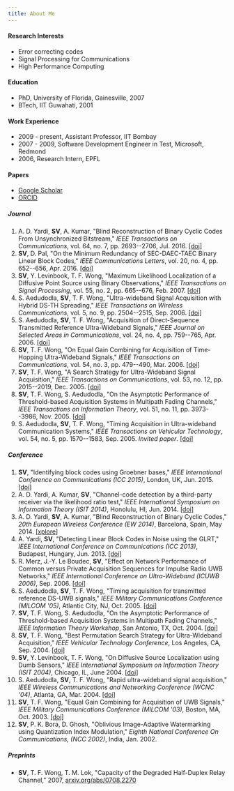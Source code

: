 ```yaml
---
title: About Me
---
```


#### Research Interests
  
  - Error correcting codes
  - Signal Processing for Communications
  - High Performance Computing

#### Education

  - PhD, University of Florida, Gainesville, 2007
  - BTech, IIT Guwahati, 2001

#### Work Experience

  - 2009 - present, Assistant Professor, IIT Bombay
  - 2007 - 2009, Software Development Engineer in Test, Microsoft, Redmond
  - 2006, Research Intern, EPFL

#### Papers
  - [Google Scholar](https://scholar.google.co.in/citations?user=Q_HoVqAAAAAJ&hl=en)
  - [ORCID](http://orcid.org/0000-0002-0203-0276)

##### Journal

  1. A. D. Yardi, **SV**, A. Kumar, "Blind Reconstruction of Binary Cyclic Codes From Unsynchronized Bitstream," *IEEE Transactions on Communications*, vol. 64, no. 7, pp. 2693--2706, Jul. 2016. [[doi]](http://dx.doi.org/10.1109/TCOMM.2016.2561931)
  1. **SV**, D. Pal, "On the Minimum Redundancy of SEC-DAEC-TAEC Binary Linear Block Codes," *IEEE Communications Letters*, vol. 20, no. 4, pp. 652--656, Apr. 2016. [[doi]](http://dx.doi.org/10.1109/LCOMM.2016.2532884)
  1. **SV**, Y. Levinbook, T. F. Wong, "Maximum Likelihood Localization of a Diffusive Point Source using Binary Observations," *IEEE Transactions on Signal Processing*, vol. 55, no. 2, pp. 665--676, Feb. 2007. [[doi]](http://dx.doi.org/10.1109/TSP.2006.885770)
  1. S. Aedudodla, **SV**, T. F. Wong, "Ultra-wideband Signal Acquisition with Hybrid DS-TH Spreading," *IEEE Transactions on Wireless Communications*, vol. 5, no. 9, pp. 2504--2515, Sep. 2006. [[doi]](http://dx.doi.org/10.1109/TWC.2006.1687774)
  1. S. Aedudodla, **SV**, T. F. Wong, "Acquisition of Direct-Sequence Transmitted Reference Ultra-Wideband Signals," *IEEE Journal on Selected Areas in Communications*, vol. 24, no. 4, pp. 759--765, Apr. 2006. [[doi]](http://dx.doi.org/10.1109/JSAC.2005.863825)
  1. **SV**, T. F. Wong, "On Equal Gain Combining for Acquisition of Time-Hopping Ultra-Wideband Signals," *IEEE Transactions on Communications*, vol. 54, no. 3, pp. 479--490, Mar. 2006. [[doi]](http://dx.doi.org/10.1109/TCOMM.2006.869807)
  1. **SV**, T. F. Wong, "A Search Strategy for Ultra-Wideband Signal Acquisition," *IEEE Transactions on Communications*, vol. 53, no. 12, pp. 2015--2019, Dec. 2005. [[doi]](http://dx.doi.org/10.1109/TCOMM.2005.860074)
  1. **SV**, T. F. Wong, S. Aedudodla, "On the Asymptotic Performance of Threshold-based Acquisition Systems in Multipath Fading Channels," *IEEE Transactions on Information Theory*, vol. 51, no. 11, pp. 3973--3986, Nov. 2005. [[doi]](http://dx.doi.org/10.1109/TIT.2005.856963)
  1. S. Aedudodla, **SV**, T. F. Wong, "Timing Acquisition in Ultra-wideband Communication Systems," *IEEE Transactions on Vehicular Technology*, vol. 54, no. 5, pp. 1570--1583, Sep. 2005. *Invited paper*. [[doi]](http://dx.doi.org/10.1109/TVT.2005.855495)

##### Conference
  1. **SV**, "Identifying block codes using Groebner bases," *IEEE International Conference on Communications (ICC 2015)*, London, UK, Jun. 2015. [[doi]](http://dx.doi.org/10.1109/ICC.2015.7249019)
  1. A. D. Yardi, A. Kumar, **SV**, "Channel-code detection by a third-party receiver via the likelihood ratio test," *IEEE International Symposium on Information Theory (ISIT 2014)*, Honolulu, HI, Jun. 2014. [[doi]](http://dx.doi.org/10.1109/ISIT.2014.6874993)
  1. A. D. Yardi, **SV**, A. Kumar, "Blind Reconstruction of Binary Cyclic Codes," *20th European Wireless Conference (EW 2014)*, Barcelona, Spain, May 2014. [[xplore]](http://ieeexplore.ieee.org/xpls/abs_all.jsp?arnumber=6843189)
  1. A. Yardi, **SV**, "Detecting Linear Block Codes in Noise using the GLRT," *IEEE International Conference on Communications (ICC 2013)*, Budapest, Hungary, Jun. 2013. [[doi]](http://dx.doi.org/10.1109/ICC.2013.6655352)
  1. R. Merz, J.-Y. Le Boudec, **SV**, "Effect on Network Performance of Common versus Private Acquisition Sequences for Impulse Radio UWB Networks," *IEEE International Conference on Ultra-Wideband (ICUWB 2006)*, Sep. 2006. [[doi]](http://dx.doi.org/10.1109/ICU.2006.281579)
  1. S. Aedudodla, **SV**, T. F. Wong, "Timing acquisition for transmitted reference DS-UWB signals," *IEEE Military Communications Conference (MILCOM '05)*, Atlantic City, NJ, Oct. 2005. [[doi]](http://dx.doi.org/10.1109/MILCOM.2005.1606133)
  1. **SV**, T. F. Wong, S. Aedudodla, "On the Asymptotic Performance of Threshold-based Acquisition Systems in Multipath Fading Channels," *IEEE Information Theory Workshop*, San Antonio, TX, Oct. 2004. [[doi]](http://dx.doi.org/10.1109/ITW.2004.1405294)
  1. **SV**, T. F. Wong, "Best Permutation Search Strategy for Ultra-Wideband Acquisition," *IEEE Vehicular Technology Conference*, Los Angeles, CA, Sep. 2004. [[doi]](http://dx.doi.org/10.1109/VETECF.2004.1400208)
  1. **SV**, Y. Levinbook, T. F. Wong, "On Diffusive Source Localization using Dumb Sensors," *IEEE International Symposium on Information Theory (ISIT 2004)*, Chicago, IL, June 2004. [[doi]](http://dx.doi.org/10.1109/ISIT.2004.1365556)
  1. S. Aedudodla, **SV**, T. F. Wong, "Rapid ultra-wideband signal acquisition," *IEEE Wireless Communications and Networking Conference (WCNC '04)*, Atlanta, GA, Mar. 2004. [[doi]](http://dx.doi.org/10.1109/WCNC.2004.1311350)
  1. **SV**, T. F. Wong, "Equal Gain Combining for Acquisition of UWB Signals," *IEEE Military Communications Conference (MILCOM '03)*, Boston, MA, Oct. 2003. [[doi]](http://dx.doi.org/10.1109/MILCOM.2003.1290239)
  1. **SV**, P. K. Bora, D. Ghosh, "Oblivious Image-Adaptive Watermarking using Quantization Index Modulation," *Eighth National Conference On Communications, (NCC 2002)*, India, Jan. 2002.

##### Preprints
  - **SV**, T. F. Wong, T. M. Lok, "Capacity of the Degraded Half-Duplex Relay Channel," 2007, [arxiv.org/abs/0708.2270](http://arxiv.org/abs/0708.2270)
